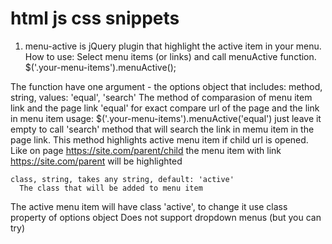 # html js css snippets

1. menu-active is jQuery plugin that highlight the active item in your menu.
How to use:
  Select menu items (or links) and call menuActive function.
  $('.your-menu-items').menuActive();
  
  The function have one argument - the options object that includes:
    method, string, values: 'equal', 'search'
    The method of comparasion of menu item link and the page link
    'equal' for exact compare url of the page and the link in menu item
      usage: $('.your-menu-items').menuActive('equal')
    just leave it empty to call 'search' method that will search the link in memu item in the page link. 
      This method highlights active menu item if child url is opened.
      Like on page https://site.com/parent/child the menu item with link https://site.com/parent will be highlighted
      
    class, string, takes any string, default: 'active'
      The class that will be added to menu item
    
The active menu item will have class 'active', to change it use class property of options object
Does not support dropdown menus (but you can try)
